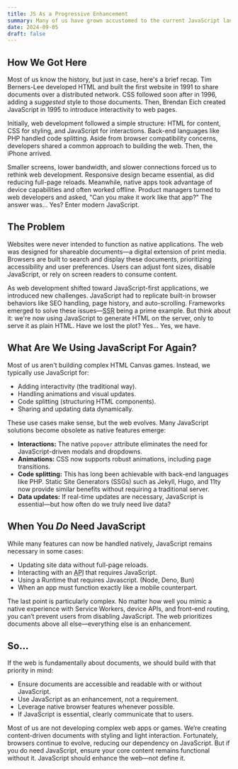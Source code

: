 ```yaml
---
title: JS As a Progressive Enhancement
summary: Many of us have grown accustomed to the current JavaScript landscape. We've worked with various component libraries and frameworks, learned front-end routing and state management, and, at times, experienced 'JavaScript fatigue.' But have we stretched the language too far beyond its original purpose?
date: 2024-09-05
draft: false
---
```


<h2>How We Got Here</h2>
<p>
    Most of us know the history, but just in case, here's a brief recap. Tim Berners-Lee developed HTML and built the first website in 1991 to share documents over a distributed network. CSS followed soon after in 1996, adding a <em>suggested</em> style to those documents. Then, Brendan Eich created JavaScript in 1995 to introduce interactivity to web pages.
</p>
<p>
    Initially, web development followed a simple structure: HTML for content, CSS for styling, and JavaScript for interactions. Back-end languages like PHP handled code splitting. Aside from browser compatibility concerns, developers shared a common approach to building the web. Then, the iPhone arrived.
</p>
<p>
    Smaller screens, lower bandwidth, and slower connections forced us to rethink web development. Responsive design became essential, as did reducing full-page reloads. Meanwhile, native apps took advantage of device capabilities and often worked offline. Product managers turned to web developers and asked, "Can you make it work like that app?" The answer was... Yes? Enter modern JavaScript.
</p>

<h2>The Problem</h2>
<p>
    Websites were never intended to function as native applications. The web was designed for shareable documents—a digital extension of print media. Browsers are built to search and display these documents, prioritizing accessibility and user preferences. Users can adjust font sizes, disable JavaScript, or rely on screen readers to consume content.
</p>
<p>
    As web development shifted toward JavaScript-first applications, we introduced new challenges. JavaScript had to replicate built-in browser behaviors like SEO handling, page history, and auto-scrolling. Frameworks emerged to solve these issues—<abbr title="Server Side Rendering">SSR</abbr> being a prime example. But think about it: we're now using JavaScript to generate HTML on the server, only to serve it as plain HTML. Have we lost the plot? Yes... Yes, we have.
</p>

<h2>What Are We Using JavaScript For Again?</h2>
<p>
    Most of us aren't building complex HTML Canvas games. Instead, we typically use JavaScript for:
</p>
<ul>
    <li>Adding interactivity (the traditional way).</li>
    <li>Handling animations and visual updates.</li>
    <li>Code splitting (structuring HTML components).</li>
    <li>Sharing and updating data dynamically.</li>
</ul>
<p>
    These use cases make sense, but the web evolves. Many JavaScript solutions become obsolete as native features emerge:
</p>
<ul>
    <li>
        <strong>Interactions:</strong> The native <code>popover</code> attribute eliminates the need for JavaScript-driven modals and dropdowns.
    </li>
    <li>
        <strong>Animations:</strong> CSS now supports robust animations, including page transitions.
    </li>
    <li>
        <strong>Code splitting:</strong> This has long been achievable with back-end languages like PHP. Static Site Generators (SSGs) such as Jekyll, Hugo, and 11ty now provide similar benefits without requiring a traditional server.
    </li>
    <li>
        <strong>Data updates:</strong> If real-time updates are necessary, JavaScript is essential—but how often do we truly need live data?
    </li>
</ul>

<h2>When You <em>Do</em> Need JavaScript</h2>
<p>
    While many features can now be handled natively, JavaScript remains necessary in some cases:
</p>
<ul>
    <li>Updating site data without full-page reloads.</li>
    <li>Interacting with an <abbr title="Application Programming Interface">API</abbr> that requires JavaScript.</li>
    <li>Using a Runtime that requires Javascript. (Node, Deno, Bun)</li>
    <li>When an app must function exactly like a mobile counterpart.</li>
</ul>
<p>
    The last point is particularly complex. No matter how well you mimic a native experience with Service Workers, device APIs, and front-end routing, you can’t prevent users from disabling JavaScript. The web prioritizes documents above all else—everything else is an enhancement.
</p>

<h2>So...</h2>
<p>
    If the web is fundamentally about documents, we should build with that priority in mind:
</p>
<ul>
    <li>Ensure documents are accessible and readable with or without JavaScript.</li>
    <li>Use JavaScript as an enhancement, not a requirement.</li>
    <li>Leverage native browser features whenever possible.</li>
    <li>If JavaScript is essential, clearly communicate that to users.</li>
</ul>
<p>
    Most of us are not developing complex web apps or games. We’re creating content-driven documents with styling and light interaction. Fortunately, browsers continue to evolve, reducing our dependency on JavaScript. But if you do need JavaScript, ensure your core content remains functional without it. JavaScript should enhance the web—not define it.
</p>
